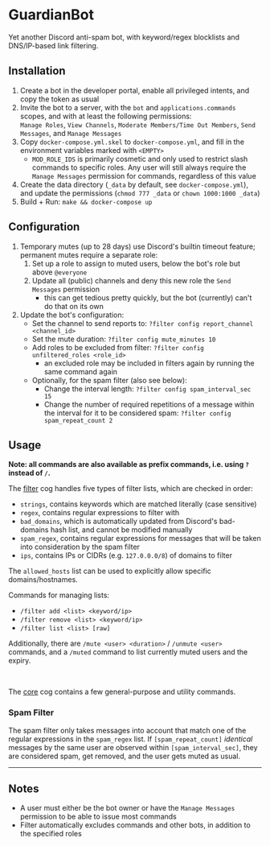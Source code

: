 # GuardianBot

Yet another Discord anti-spam bot, with keyword/regex blocklists and DNS/IP-based link filtering.


## Installation

1. Create a bot in the developer portal, enable all privileged intents, and copy the token as usual
2. Invite the bot to a server, with the `bot` and `applications.commands` scopes, and with at least the following permissions:  
   `Manage Roles`, `View Channels`, `Moderate Members/Time Out Members`, `Send Messages`, and `Manage Messages`
2. Copy `docker-compose.yml.skel` to `docker-compose.yml`, and fill in the environment variables marked with `<EMPTY>`
    - `MOD_ROLE_IDS` is primarily cosmetic and only used to restrict slash commands to specific roles. Any user will still always require the `Manage Messages` permission for commands, regardless of this value
3. Create the data directory (`_data` by default, see `docker-compose.yml`), and update the permissions (`chmod 777 _data` or `chown 1000:1000 _data`)
4. Build + Run: `make && docker-compose up`


## Configuration

1. Temporary mutes (up to 28 days) use Discord's builtin timeout feature; permanent mutes require a separate role:
    1. Set up a role to assign to muted users, below the bot's role but above `@everyone`
    2. Update all (public) channels and deny this new role the `Send Messages` permission
        - this can get tedious pretty quickly, but the bot (currently) can't do that on its own
3. Update the bot's configuration:
    - Set the channel to send reports to: `?filter config report_channel <channel_id>`
    - Set the mute duration: `?filter config mute_minutes 10`
    - Add roles to be excluded from filter: `?filter config unfiltered_roles <role_id>`
        - an excluded role may be included in filters again by running the same command again
    - Optionally, for the spam filter (also see below):
        - Change the interval length: `?filter config spam_interval_sec 15`
        - Change the number of required repetitions of a message within the interval for it to be considered spam: `?filter config spam_repeat_count 2`


## Usage

**Note: all commands are also available as prefix commands, i.e. using `?` instead of `/`.**

The [filter](./guardianbot/cogs/filter.py) cog handles five types of filter lists, which are checked in order:
- `strings`, contains keywords which are matched literally (case sensitive)
- `regex`, contains regular expressions to filter with
- `bad_domains`, which is automatically updated from Discord's bad-domains hash list, and cannot be modified manually
- `spam_regex`, contains regular expressions for messages that will be taken into consideration by the spam filter
- `ips`, contains IPs or CIDRs (e.g. `127.0.0.0/8`) of domains to filter

The `allowed_hosts` list can be used to explicitly allow specific domains/hostnames.

Commands for managing lists:
- `/filter add <list> <keyword/ip>`
- `/filter remove <list> <keyword/ip>`
- `/filter list <list> [raw]`

Additionally, there are `/mute <user> <duration>` / `/unmute <user>` commands, and a `/muted` command to list currently muted users and the expiry.

<br>

The [core](./guardianbot/cogs/core.py) cog contains a few general-purpose and utility commands.


### Spam Filter
The spam filter only takes messages into account that match one of the regular expressions in the `spam_regex` list. If `[spam_repeat_count]` *identical* messages by the same user are observed within `[spam_interval_sec]`, they are considered spam, get removed, and the user gets muted as usual.


---
## Notes

- A user must either be the bot owner or have the `Manage Messages` permission to be able to issue most commands
- Filter automatically excludes commands and other bots, in addition to the specified roles
